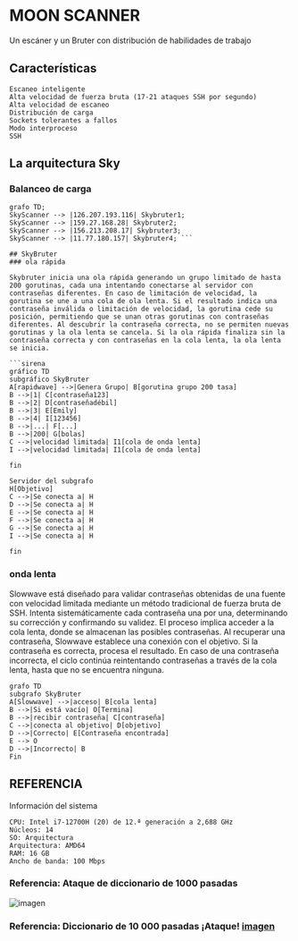 # MOON SCANNER
Un escáner y un Bruter con distribución de habilidades de trabajo

## Características
```
Escaneo inteligente
Alta velocidad de fuerza bruta (17-21 ataques SSH por segundo)
Alta velocidad de escaneo
Distribución de carga
Sockets tolerantes a fallos
Modo interproceso
SSH
```

## La arquitectura Sky
### Balanceo de carga
```sirena
grafo TD;
SkyScanner --> |126.207.193.116| Skybruter1;
SkyScanner --> |159.27.168.28| Skybruter2;
SkyScanner --> |156.213.208.17| Skybruter3;
SkyScanner --> |11.77.180.157| Skybruter4; ```

## SkyBruter
### ola rápida

Skybruter inicia una ola rápida generando un grupo limitado de hasta 200 gorutinas, cada una intentando conectarse al servidor con contraseñas diferentes. En caso de limitación de velocidad, la gorutina se une a una cola de ola lenta. Si el resultado indica una contraseña inválida o limitación de velocidad, la gorutina cede su posición, permitiendo que se unan otras gorutinas con contraseñas diferentes. Al descubrir la contraseña correcta, no se permiten nuevas gorutinas y la ola lenta se cancela. Si la ola rápida finaliza sin la contraseña correcta y con contraseñas en la cola lenta, la ola lenta se inicia.

```sirena
gráfico TD
subgráfico SkyBruter
A[rapidwave] -->|Genera Grupo| B[gorutina grupo 200 tasa]
B -->|1| C[contraseña123]
B -->|2| D[contraseñadébil]
B -->|3| E[Emily]
B -->|4| I[123456]
B -->|...| F[...]
B -->|200| G[bolas]
C -->|velocidad limitada| I1[cola de onda lenta]
I -->|velocidad limitada| I1[cola de onda lenta]

fin

Servidor del subgrafo
H[Objetivo]
C -->|Se conecta a| H
D -->|Se conecta a| H
E -->|Se conecta a| H
F -->|Se conecta a| H
G -->|Se conecta a| H
I -->|Se conecta a| H

fin
```

### onda lenta
Slowwave está diseñado para validar contraseñas obtenidas de una fuente con velocidad limitada mediante un método tradicional de fuerza bruta de SSH. Intenta sistemáticamente cada contraseña una por una, determinando su corrección y confirmando su validez. El proceso implica acceder a la cola lenta, donde se almacenan las posibles contraseñas. Al recuperar una contraseña, Slowwave establece una conexión con el objetivo. Si la contraseña es correcta, procesa el resultado. En caso de una contraseña incorrecta, el ciclo continúa reintentando contraseñas a través de la cola lenta, hasta que no se encuentra ninguna.

```sirena
grafo TD
subgrafo SkyBruter
A[Slowwave] -->|acceso| B[cola lenta]
B -->|Si está vacío| O[Termina]
B -->|recibir contraseña| C[contraseña]
C -->|conecta al objetivo| D[objetivo]
D -->|Correcto| E[Contraseña encontrada]
E --> O
D -->|Incorrecto| B
Fin
```
## REFERENCIA

Información del sistema
```
CPU: Intel i7-12700H (20) de 12.ª generación a 2,688 GHz
Núcleos: 14
SO: Arquitectura
Arquitectura: AMD64
RAM: 16 GB
Ancho de banda: 100 Mbps
```

### Referencia: Ataque de diccionario de 1000 pasadas

![imagen](https://github.com/polymaster3313/SkyIsYours/assets/93959737/6fc77c9f-9f15-441f-bc95-aaa262985e4d)

### Referencia: Diccionario de 10 000 pasadas ¡Ataque! [imagen](https://github.com/polymaster3313/SkyIsYours/assets/93959737/11d7a186-490a-4e1c-9047-d8a754a2208d)
